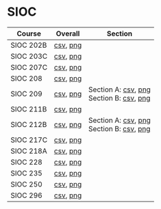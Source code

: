 # SIOC

| Course | Overall | Section |
| ------ | ------- | ------- |
| SIOC 202B | [csv](https://github.com/UCSD-Historical-Enrollment-Data/2025Spring/blob/main/overall/SIOC%20202B.csv), [png](https://raw.githubusercontent.com/UCSD-Historical-Enrollment-Data/2025Spring/main/plot_overall/SIOC%20202B.png) |  |
| SIOC 203C | [csv](https://github.com/UCSD-Historical-Enrollment-Data/2025Spring/blob/main/overall/SIOC%20203C.csv), [png](https://raw.githubusercontent.com/UCSD-Historical-Enrollment-Data/2025Spring/main/plot_overall/SIOC%20203C.png) |  |
| SIOC 207C | [csv](https://github.com/UCSD-Historical-Enrollment-Data/2025Spring/blob/main/overall/SIOC%20207C.csv), [png](https://raw.githubusercontent.com/UCSD-Historical-Enrollment-Data/2025Spring/main/plot_overall/SIOC%20207C.png) |  |
| SIOC 208 | [csv](https://github.com/UCSD-Historical-Enrollment-Data/2025Spring/blob/main/overall/SIOC%20208.csv), [png](https://raw.githubusercontent.com/UCSD-Historical-Enrollment-Data/2025Spring/main/plot_overall/SIOC%20208.png) |  |
| SIOC 209 | [csv](https://github.com/UCSD-Historical-Enrollment-Data/2025Spring/blob/main/overall/SIOC%20209.csv), [png](https://raw.githubusercontent.com/UCSD-Historical-Enrollment-Data/2025Spring/main/plot_overall/SIOC%20209.png) | Section A: [csv](https://github.com/UCSD-Historical-Enrollment-Data/2025Spring/blob/main/section/SIOC%20209_A.csv), [png](https://raw.githubusercontent.com/UCSD-Historical-Enrollment-Data/2025Spring/main/plot_section/SIOC%20209_A.png)<br>Section B: [csv](https://github.com/UCSD-Historical-Enrollment-Data/2025Spring/blob/main/section/SIOC%20209_B.csv), [png](https://raw.githubusercontent.com/UCSD-Historical-Enrollment-Data/2025Spring/main/plot_section/SIOC%20209_B.png) |
| SIOC 211B | [csv](https://github.com/UCSD-Historical-Enrollment-Data/2025Spring/blob/main/overall/SIOC%20211B.csv), [png](https://raw.githubusercontent.com/UCSD-Historical-Enrollment-Data/2025Spring/main/plot_overall/SIOC%20211B.png) |  |
| SIOC 212B | [csv](https://github.com/UCSD-Historical-Enrollment-Data/2025Spring/blob/main/overall/SIOC%20212B.csv), [png](https://raw.githubusercontent.com/UCSD-Historical-Enrollment-Data/2025Spring/main/plot_overall/SIOC%20212B.png) | Section A: [csv](https://github.com/UCSD-Historical-Enrollment-Data/2025Spring/blob/main/section/SIOC%20212B_A.csv), [png](https://raw.githubusercontent.com/UCSD-Historical-Enrollment-Data/2025Spring/main/plot_section/SIOC%20212B_A.png)<br>Section B: [csv](https://github.com/UCSD-Historical-Enrollment-Data/2025Spring/blob/main/section/SIOC%20212B_B.csv), [png](https://raw.githubusercontent.com/UCSD-Historical-Enrollment-Data/2025Spring/main/plot_section/SIOC%20212B_B.png) |
| SIOC 217C | [csv](https://github.com/UCSD-Historical-Enrollment-Data/2025Spring/blob/main/overall/SIOC%20217C.csv), [png](https://raw.githubusercontent.com/UCSD-Historical-Enrollment-Data/2025Spring/main/plot_overall/SIOC%20217C.png) |  |
| SIOC 218A | [csv](https://github.com/UCSD-Historical-Enrollment-Data/2025Spring/blob/main/overall/SIOC%20218A.csv), [png](https://raw.githubusercontent.com/UCSD-Historical-Enrollment-Data/2025Spring/main/plot_overall/SIOC%20218A.png) |  |
| SIOC 228 | [csv](https://github.com/UCSD-Historical-Enrollment-Data/2025Spring/blob/main/overall/SIOC%20228.csv), [png](https://raw.githubusercontent.com/UCSD-Historical-Enrollment-Data/2025Spring/main/plot_overall/SIOC%20228.png) |  |
| SIOC 235 | [csv](https://github.com/UCSD-Historical-Enrollment-Data/2025Spring/blob/main/overall/SIOC%20235.csv), [png](https://raw.githubusercontent.com/UCSD-Historical-Enrollment-Data/2025Spring/main/plot_overall/SIOC%20235.png) |  |
| SIOC 250 | [csv](https://github.com/UCSD-Historical-Enrollment-Data/2025Spring/blob/main/overall/SIOC%20250.csv), [png](https://raw.githubusercontent.com/UCSD-Historical-Enrollment-Data/2025Spring/main/plot_overall/SIOC%20250.png) |  |
| SIOC 296 | [csv](https://github.com/UCSD-Historical-Enrollment-Data/2025Spring/blob/main/overall/SIOC%20296.csv), [png](https://raw.githubusercontent.com/UCSD-Historical-Enrollment-Data/2025Spring/main/plot_overall/SIOC%20296.png) |  |
